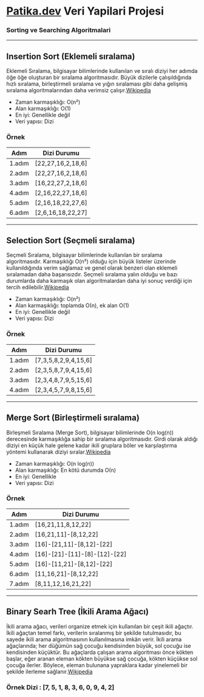 # [Patika.dev](https://www.patika.dev/tr) Veri Yapilari Projesi
### Sorting ve Searching Algoritmalari
-----------------------------------------------------------------
## Insertion Sort (Eklemeli sıralama)

 Eklemeli Sıralama, bilgisayar bilimlerinde kullanılan ve sıralı diziyi her adımda öğe öğe oluşturan bir sıralama algoritmasıdır. Büyük dizilerle çalışıldığında hızlı sıralama, birleştirmeli sıralama ve yığın sıralaması gibi daha gelişmiş sıralama algoritmalarından daha verimsiz çalışır.[Wikipedia](https://tr.wikipedia.org/wiki/Eklemeli_sıralama)

- Zaman karmaşıklığı: O(n²)
- Alan karmaşıklığı: O(1)
- En iyi: Genellikle değil
- Veri yapısı: Dizi

### Örnek

 |  Adım    |     Dizi Durumu    |
 -----------|---------------------
 | 1.adım   |  [22,27,16,2,18,6] |
 | 2.adım   |  [22,27,16,2,18,6] |
 | 3.adım   |  [16,22,27,2,18,6] |
 | 4.adım   |  [2,16,22,27,18,6] |
 | 5.adım   |  [2,16,18,22,27,6] |
 | 6.adım   |  [2,6,16,18,22,27] |

-----------------------------------------------------------------
## Selection Sort (Seçmeli sıralama)

Seçmeli Sıralama, bilgisayar bilimlerinde kullanılan bir sıralama algoritmasıdır. Karmaşıklığı O(n²) olduğu için büyük listeler üzerinde kullanıldığında verim sağlamaz ve genel olarak benzeri olan eklemeli sıralamadan daha başarısızdır. Seçmeli sıralama yalın olduğu ve bazı durumlarda daha karmaşık olan algoritmalardan daha iyi sonuç verdiği için tercih edilebilir.[Wikipedia](https://tr.wikipedia.org/wiki/Seçmeli_sıralama)

- Zaman karmaşıklığı: O(n²)
- Alan karmaşıklığı: toplamda О(n), ek alan O(1)
- En iyi: Genellikle değil
- Veri yapısı: Dizi

### Örnek

 |  Adım    |     Dizi Durumu       |
 -----------|-----------------------
 | 1.adım   |  [7,3,5,8,2,9,4,15,6] |
 | 2.adım   |  [2,3,5,8,7,9,4,15,6] |
 | 3.adım   |  [2,3,4,8,7,9,5,15,6] |
 | 4.adım   |  [2,3,4,5,7,9,8,15,6] |
 
-----------------------------------------------------------------
## Merge Sort (Birleştirmeli sıralama)

Birleşmeli Sıralama (Merge Sort), bilgisayar bilimlerinde O(n log(n)) derecesinde karmaşıklığa sahip bir sıralama algoritmasıdır. Girdi olarak aldığı diziyi en küçük hale gelene kadar ikili gruplara böler ve karşılaştırma yöntemi kullanarak diziyi sıralar.[Wikipedia](https://tr.wikipedia.org/wiki/Birleştirmeli_sıralama)

- Zaman karmaşıklığı: O(n log(n))
- Alan karmaşıklığı: En kötü durumda О(n)
- En iyi: Genellikle
- Veri yapısı: Dizi

### Örnek

|  Adım    |     Dizi Durumu               |
 ----------|-------------------------------
| 1.adım   |      [16,21,11,8,12,22]       |
| 2.adım   |     [16,21,11]-[8,12,22]      |
| 3.adım   |   [16]-[21,11]-[8,12]-[22]    |
| 4.adım   | [16]-[21]-[11]-[8]-[12]-[22]  |
| 5.adım   |   [16]-[11,21]-[8,12]-[22]    |
| 6.adım   |     [11,16,21]-[8,12,22]      |
| 7.adım   |      [8,11,12,16,21,22]       |

 -----------------------------------------------------------------
 ## Binary Searh Tree (İkili Arama Ağacı)

 İkili arama ağacı, verileri organize etmek için kullanılan bir çeşit ikili ağaçtır. İkili ağaçtan temel farkı, verilerin sıralanmış bir şekilde tutulmasıdır, bu sayede ikili arama algoritmasının kullanılmasına imkân verir.
 İkili arama ağaçlarında; her düğümün sağ çocuğu kendisinden büyük, sol çocuğu ise kendisinden küçüktür. Bu ağaçlarda çalışan arama algoritması önce kökten başlar, eğer aranan eleman kökten büyükse sağ çocuğa, kökten küçükse sol çocuğa ilerler. Böylece, eleman bulunana yapraklara kadar yinelemeli bir şekilde ilerleme sağlanır.[Wikipedia](https://tr.wikipedia.org/wiki/İkili_arama_ağacı)

### Örnek Dizi : [7, 5, 1, 8, 3, 6, 0, 9, 4, 2]

